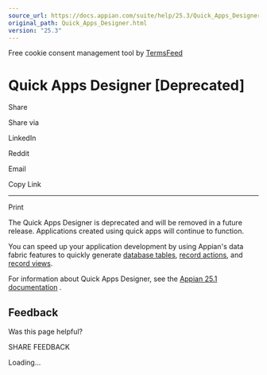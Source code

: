 ```yaml
---
source_url: https://docs.appian.com/suite/help/25.3/Quick_Apps_Designer.html
original_path: Quick_Apps_Designer.html
version: "25.3"
---
```


Free cookie consent management tool by [TermsFeed](https://www.termsfeed.com/)

# Quick Apps Designer \[Deprecated\]

Share

Share via

LinkedIn

Reddit

Email

Copy Link

* * *

Print

The Quick Apps Designer is deprecated and will be removed in a future release. Applications created using quick apps will continue to function.

You can speed up your application development by using Appian's data fabric features to quickly generate [database tables](create-record-data-source.html), [record actions](record-actions.html), and [record views](record-view.html).

For information about Quick Apps Designer, see the [Appian 25.1 documentation](https://docs.appian.com/suite/help/25.1/Quick_Apps_Designer.html) .

## Feedback

Was this page helpful?

SHARE FEEDBACK

Loading...